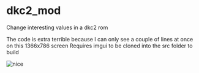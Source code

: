 # dkc2_mod
Change interesting values in a dkc2 rom

The code is extra terrible because I can only see a couple of lines at once on this 1366x786 screen
Requires imgui to be cloned into the src folder to build

![nice](https://i.imgur.com/y6RzleB.png)
